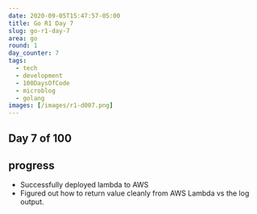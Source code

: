 ```yaml
---
date: 2020-09-05T15:47:57-05:00
title: Go R1 Day 7
slug: go-r1-day-7
area: go
round: 1
day_counter: 7
tags:
  - tech
  - development
  - 100DaysOfCode
  - microblog
  - golang
images: [/images/r1-d007.png]
---
```


## Day 7 of 100

## progress

- Successfully deployed lambda to AWS
- Figured out how to return value cleanly from AWS Lambda vs the log output.
